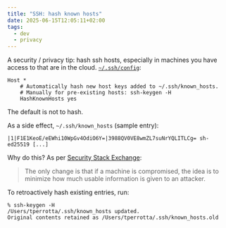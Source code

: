 ```yaml
---
title: "SSH: hash known hosts"
date: 2025-06-15T12:05:11+02:00
tags:
  - dev
  - privacy
---
```


A security / privacy tip: hash ssh hosts, especially in machines you have
access to that are in the cloud.
[`~/.ssh/config`](https://github.com/thiagowfx/.dotfiles/blob/6a5bb6a20eeede82dfcbbc56ef4db91ffe2dd65d/ssh/.ssh/config#L40-L42):

```
Host *
	# Automatically hash new host keys added to ~/.ssh/known_hosts.
	# Manually for pre-existing hosts: ssh-keygen -H
	HashKnownHosts yes
```

The default is not to hash.

As a side effect, `~/.ssh/known_hosts` (sample entry):

```
|1|F1E1KeoE/eEWhi10WpGv4OdiO6Y=|3988QV0VE8wmZL7suNrYQLITLCg= sh-ed25519 [...]
```

Why do this? As per [Security Stack Exchange](https://security.stackexchange.com/questions/56268/ssh-benefits-of-using-hashed-known-hosts):

> The only change is that if a machine is compromised, the idea is to minimize
> how much usable information is given to an attacker.

To retroactively hash existing entries, run:

```shell
% ssh-keygen -H
/Users/tperrotta/.ssh/known_hosts updated.
Original contents retained as /Users/tperrotta/.ssh/known_hosts.old
```
